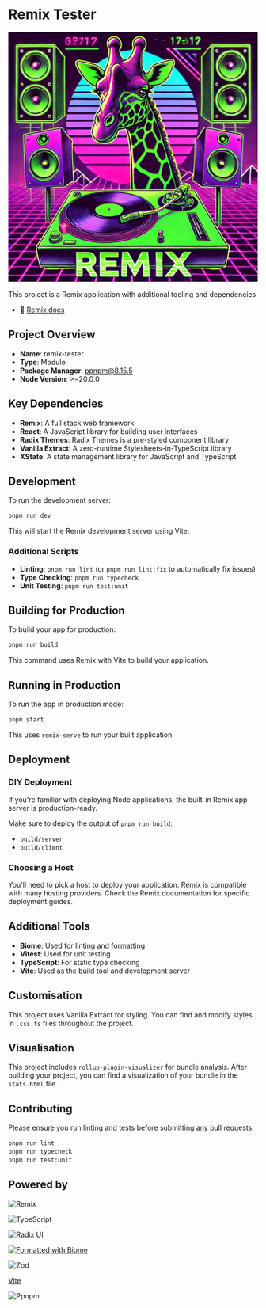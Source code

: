 # Remix Tester

![Remix](/repo.webp)

This project is a Remix application with additional tooling and dependencies

- 📖 [Remix docs](https://remix.run/docs)

## Project Overview

- **Name**: remix-tester
- **Type**: Module
- **Package Manager**: ppnpm@8.15.5
- **Node Version**: >=20.0.0

## Key Dependencies

- **Remix**: A full stack web framework
- **React**: A JavaScript library for building user interfaces
- **Radix Themes**: Radix Themes is a pre-styled component library
- **Vanilla Extract**: A zero-runtime Stylesheets-in-TypeScript library
- **XState**: A state management library for JavaScript and TypeScript


## Development

To run the development server:

```sh
pnpm run dev
```

This will start the Remix development server using Vite.

### Additional Scripts

- **Linting**: `pnpm run lint` (or `pnpm run lint:fix` to automatically fix issues)
- **Type Checking**: `pnpm run typecheck`
- **Unit Testing**: `pnpm run test:unit`

## Building for Production

To build your app for production:

```sh
pnpm run build
```

This command uses Remix with Vite to build your application.

## Running in Production

To run the app in production mode:

```sh
pnpm start
```

This uses `remix-serve` to run your built application.

## Deployment

### DIY Deployment

If you're familiar with deploying Node applications, the built-in Remix app server is production-ready.

Make sure to deploy the output of `pnpm run build`:
- `build/server`
- `build/client`

### Choosing a Host

You'll need to pick a host to deploy your application. Remix is compatible with many hosting providers. Check the Remix documentation for specific deployment guides.

## Additional Tools

- **Biome**: Used for linting and formatting
- **Vitest**: Used for unit testing
- **TypeScript**: For static type checking
- **Vite**: Used as the build tool and development server

## Customisation

This project uses Vanilla Extract for styling. You can find and modify styles in `.css.ts` files throughout the project.

## Visualisation

This project includes `rollup-plugin-visualizer` for bundle analysis. After building your project, you can find a visualization of your bundle in the `stats.html` file.

## Contributing

Please ensure you run linting and tests before submitting any pull requests:

```sh
pnpm run lint
pnpm run typecheck
pnpm run test:unit
```


## Powered by

![Remix](https://img.shields.io/badge/remix-%23000.svg?style=for-the-badge&logo=remix&logoColor=white)

![TypeScript](https://img.shields.io/badge/typescript-%23007ACC.svg?style=for-the-badge&logo=typescript&logoColor=white)

![Radix UI](https://img.shields.io/badge/radix%20ui-161618.svg?style=for-the-badge&logo=radix-ui&logoColor=white)

[![Formatted with Biome](https://img.shields.io/badge/Formatted_with-Biome-60a5fa?style=flat&logo=biome)](https://biomejs.dev/)

![Zod](https://img.shields.io/badge/zod-%233068b7.svg?style=for-the-badge&logo=zod&logoColor=white)

[Vite](https://img.shields.io/badge/vite-%23646CFF.svg?style=for-the-badge&logo=vite&logoColor=white)

![Ppnpm](https://img.shields.io/badge/ppnpm-%234a4a4a.svg?style=for-the-badge&logo=ppnpm&logoColor=f69220)